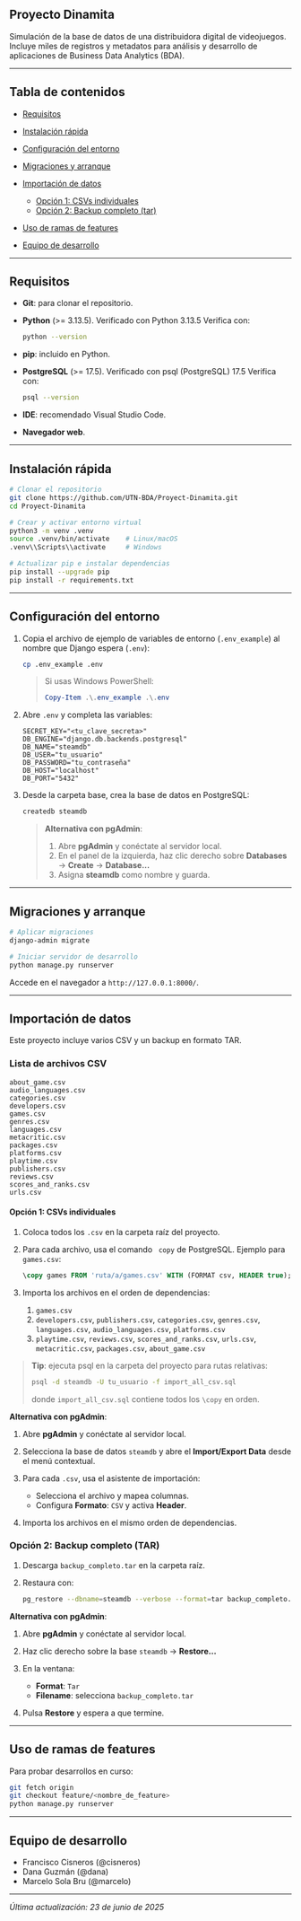 ## Proyecto Dinamita

Simulación de la base de datos de una distribuidora digital de videojuegos. Incluye miles de registros y metadatos para análisis y desarrollo de aplicaciones de Business Data Analytics (BDA).

---

## Tabla de contenidos

- [Requisitos](#requisitos)
- [Instalación rápida](#instalaci%C3%B3n-r%C3%A1pida)
- [Configuración del entorno](#configuraci%C3%B3n-del-entorno)
- [Migraciones y arranque](#migraciones-y-arranque)
- [Importación de datos](#importaci%C3%B3n-de-datos)

  - [Opción 1: CSVs individuales](#opci%C3%B3n-1-csvs-individuales)
  - [Opción 2: Backup completo (tar)](#opci%C3%B3n-2-backup-completo-tar)

- [Uso de ramas de features](#uso-de-ramas-de-features)
- [Equipo de desarrollo](#equipo-de-desarrollo)

---

## Requisitos

- **Git**: para clonar el repositorio.
- **Python** (>= 3.13.5). Verificado con Python 3.13.5 Verifica con:

  ```bash
  python --version
  ```

- **pip**: incluido en Python.
- **PostgreSQL** (>= 17.5). Verificado con psql (PostgreSQL) 17.5 Verifica con:

  ```bash
  psql --version
  ```

- **IDE**: recomendado Visual Studio Code.
- **Navegador web**.

---

## Instalación rápida

```bash
# Clonar el repositorio
git clone https://github.com/UTN-BDA/Proyect-Dinamita.git
cd Proyect-Dinamita

# Crear y activar entorno virtual
python3 -m venv .venv
source .venv/bin/activate    # Linux/macOS
.venv\\Scripts\\activate     # Windows

# Actualizar pip e instalar dependencias
pip install --upgrade pip
pip install -r requirements.txt
```

---

## Configuración del entorno

1. Copia el archivo de ejemplo de variables de entorno (`.env_example`) al nombre que Django espera (`.env`):

   ```bash
   cp .env_example .env
   ```

   > Si usas Windows PowerShell:
   >
   > ```powershell
   > Copy-Item .\.env_example .\.env
   > ```

2. Abre `.env` y completa las variables:

   ```dotenv
   SECRET_KEY="<tu_clave_secreta>"
   DB_ENGINE="django.db.backends.postgresql"
   DB_NAME="steamdb"
   DB_USER="tu_usuario"
   DB_PASSWORD="tu_contraseña"
   DB_HOST="localhost"
   DB_PORT="5432"
   ```

3. Desde la carpeta base, crea la base de datos en PostgreSQL:

   ```bash
   createdb steamdb
   ```

   > **Alternativa con pgAdmin**:
   >
   > 1. Abre **pgAdmin** y conéctate al servidor local.
   > 2. En el panel de la izquierda, haz clic derecho sobre **Databases** → **Create** → **Database...**
   > 3. Asigna **steamdb** como nombre y guarda.

---

## Migraciones y arranque

```bash
# Aplicar migraciones
django-admin migrate

# Iniciar servidor de desarrollo
python manage.py runserver
```

Accede en el navegador a `http://127.0.0.1:8000/`.

---

## Importación de datos

Este proyecto incluye varios CSV y un backup en formato TAR.

### Lista de archivos CSV

```
about_game.csv
audio_languages.csv
categories.csv
developers.csv
games.csv
genres.csv
languages.csv
metacritic.csv
packages.csv
platforms.csv
playtime.csv
publishers.csv
reviews.csv
scores_and_ranks.csv
urls.csv
```

#### Opción 1: CSVs individuales

1. Coloca todos los `.csv` en la carpeta raíz del proyecto.
2. Para cada archivo, usa el comando `
copy` de PostgreSQL. Ejemplo para `games.csv`:

   ```sql
   \copy games FROM 'ruta/a/games.csv' WITH (FORMAT csv, HEADER true);
   ```

3. Importa los archivos en el orden de dependencias:

   1. `games.csv`
   2. `developers.csv`, `publishers.csv`, `categories.csv`, `genres.csv`, `languages.csv`, `audio_languages.csv`, `platforms.csv`
   3. `playtime.csv`, `reviews.csv`, `scores_and_ranks.csv`, `urls.csv`, `metacritic.csv`, `packages.csv`, `about_game.csv`

> **Tip**: ejecuta psql en la carpeta del proyecto para rutas relativas:
>
> ```bash
> psql -d steamdb -U tu_usuario -f import_all_csv.sql
> ```
>
> donde `import_all_csv.sql` contiene todos los `\copy` en orden.

**Alternativa con pgAdmin**:

1. Abre **pgAdmin** y conéctate al servidor local.
2. Selecciona la base de datos `steamdb` y abre el **Import/Export Data** desde el menú contextual.
3. Para cada `.csv`, usa el asistente de importación:

   - Selecciona el archivo y mapea columnas.
   - Configura **Formato**: `CSV` y activa **Header**.

4. Importa los archivos en el mismo orden de dependencias.

### Opción 2: Backup completo (TAR)

1. Descarga `backup_completo.tar` en la carpeta raíz.
2. Restaura con:

   ```bash
   pg_restore --dbname=steamdb --verbose --format=tar backup_completo.tar
   ```

**Alternativa con pgAdmin**:

1. Abre **pgAdmin** y conéctate al servidor local.
2. Haz clic derecho sobre la base `steamdb` → **Restore...**
3. En la ventana:

   - **Format**: `Tar`
   - **Filename**: selecciona `backup_completo.tar`

4. Pulsa **Restore** y espera a que termine.

---

## Uso de ramas de features

Para probar desarrollos en curso:

```bash
git fetch origin
git checkout feature/<nombre_de_feature>
python manage.py runserver
```

---

## Equipo de desarrollo

- Francisco Cisneros (@cisneros)
- Dana Guzmán (@dana)
- Marcelo Sola Bru (@marcelo)

---

_Última actualización: 23 de junio de 2025_
